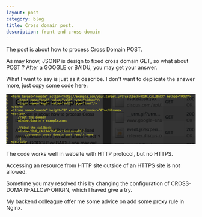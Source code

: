 ```yaml
---
layout: post
category: blog
title: Cross domain post.
description: front end cross domain 
---
```

The post is about how to process Cross Domain POST.

As may know, JSONP is design to fixed cross domain GET, so what about POST ? After a GOOGLE or BAIDU, you may get your answer.

What I want to say is just as it describe.
I don't want to deplicate the answer more, just copy some code here:

![cross site post code snippt](/images/2014_08/cross_site_post_code.png)

The code works well in website with HTTP protocol, but no HTTPS.

Accessing an resource from HTTP site outside of an HTTPS site is not allowed.

Sometime you may resolved this by changing the configuration of CROSS-DOMAIN-ALLOW-ORIGIN, which I haved give a try. 

My backend colleague offer me some advice on add some proxy rule in Nginx.



